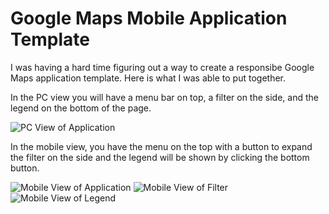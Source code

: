Google Maps Mobile Application Template
==========================

I was having a hard time figuring out a way to create a responsibe Google Maps application template. Here is what I was able to put together.

In the PC view you will have a menu bar on top, a filter on the side, and the legend on the bottom of the page.

![PC View of Application](https://mikewills.me/GoogleMapsTemplate/webView.png)

In the mobile view, you have the menu on the top with a button to expand the filter on the side and the legend will be shown by clicking the bottom button.

![Mobile View of Application](https://mikewills.me/GoogleMapsTemplate/mobileView.png)
![Mobile View of Filter](https://mikewills.me/GoogleMapsTemplate/webViewFilter.png)
![Mobile View of Legend](https://mikewills.me/GoogleMapsTemplate/webViewLegend.png)